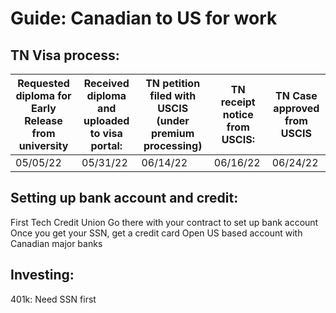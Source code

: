 # Guide: Canadian to US for work

## TN Visa process:

| Requested diploma for Early Release from university | Received diploma and uploaded to visa portal:  | TN petition filed with USCIS (under premium processing)| TN receipt notice from USCIS:  | TN Case approved from USCIS |
|---|---|---|---|---|
| 05/05/22 | 05/31/22 | 06/14/22 | 06/16/22 | 06/24/22 |



## Setting up bank account and credit:
First Tech Credit Union
Go there with your contract to set up bank account
Once you get your SSN, get a credit card
Open US based account with Canadian major banks

## Investing:
401k:
Need SSN first


